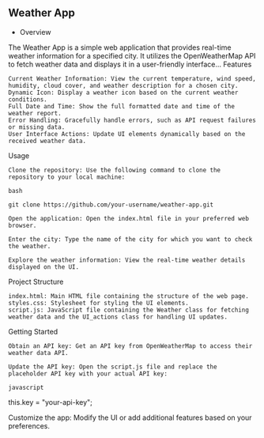 ## Weather App
* Overview

The Weather App is a simple web application that provides real-time weather information for a specified city. It utilizes the OpenWeatherMap API to fetch weather data and displays it in a user-friendly interface...
Features

    Current Weather Information: View the current temperature, wind speed, humidity, cloud cover, and weather description for a chosen city.
    Dynamic Icon: Display a weather icon based on the current weather conditions.
    Full Date and Time: Show the full formatted date and time of the weather report.
    Error Handling: Gracefully handle errors, such as API request failures or missing data.
    User Interface Actions: Update UI elements dynamically based on the received weather data.

Usage

    Clone the repository: Use the following command to clone the repository to your local machine:

    bash

    git clone https://github.com/your-username/weather-app.git

    Open the application: Open the index.html file in your preferred web browser.

    Enter the city: Type the name of the city for which you want to check the weather.

    Explore the weather information: View the real-time weather details displayed on the UI.

Project Structure

    index.html: Main HTML file containing the structure of the web page.
    styles.css: Stylesheet for styling the UI elements.
    script.js: JavaScript file containing the Weather class for fetching weather data and the UI_actions class for handling UI updates.

Getting Started

    Obtain an API key: Get an API key from OpenWeatherMap to access their weather data API.

    Update the API key: Open the script.js file and replace the placeholder API key with your actual API key:

    javascript

this.key = "your-api-key";

Customize the app: Modify the UI or add additional features based on your preferences.

